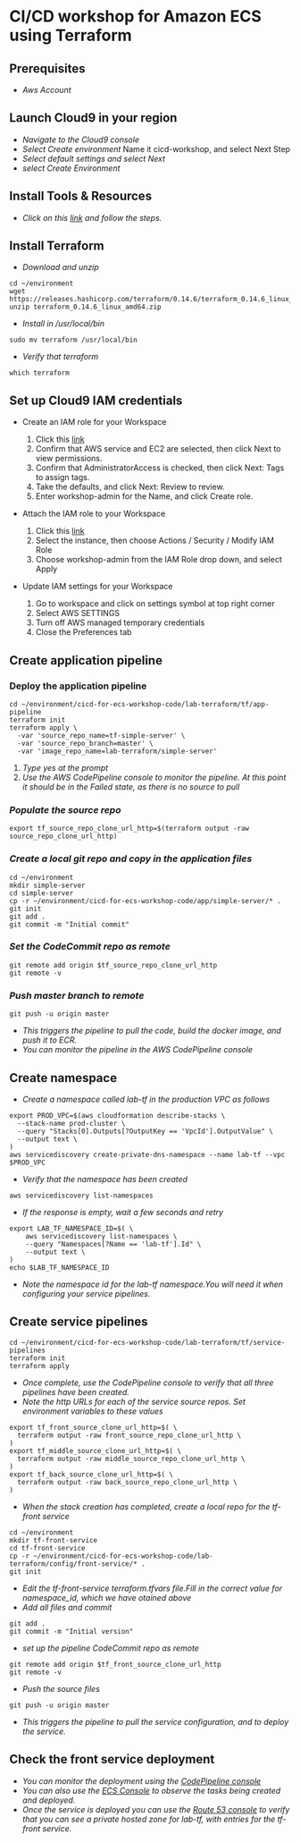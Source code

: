 <!-- Headings -->
# CI/CD workshop for Amazon ECS using Terraform 
## Prerequisites
* *Aws Account*
## **Launch Cloud9 in your region**
* *Navigate to the Cloud9 console*
* *Select Create environment*
Name it cicd-workshop, and select Next Step
* *Select default settings and select Next*
* *select Create Environment*
## **Install Tools & Resources**
* *Click on this [link](https://catalog.us-east-1.prod.workshops.aws/v2/workshops/869f7eee-d3a2-490b-bf9a-ac90a8fb2d36/en-US/3-setup/01-tools-resources) and follow the steps.*
##  **Install Terraform**
<!-- Blockquote -->
<!-- italics -->
* *Download and unzip*
```
cd ~/environment
wget https://releases.hashicorp.com/terraform/0.14.6/terraform_0.14.6_linux_amd64.zip
unzip terraform_0.14.6_linux_amd64.zip

```
* *Install in /usr/local/bin*
```
sudo mv terraform /usr/local/bin
```
* *Verify that terraform*
```
which terraform
```
##  **Set up Cloud9 IAM credentials**
* Create an IAM role for your Workspace

    1. Click this [link](https://console.aws.amazon.com/iam/home?#/roles$new?step=type&commonUseCase=EC2%2BEC2&selectedUseCase=EC2&policies=arn:aws:iam::aws:policy%2FAdministratorAccess)
    2. Confirm that AWS service and EC2 are selected, then click Next to view permissions.
    3. Confirm that AdministratorAccess is checked, then click Next: Tags to assign tags.
    4. Take the defaults, and click Next: Review to review.
    5. Enter workshop-admin for the Name, and click Create role.
* Attach the IAM role to your Workspace
    1. Click this [link](https://console.aws.amazon.com/ec2/v2/home?region=us-east-1#Instances:tag:Name=aws-cloud9-;sort=desc:launchTime) 
    2. Select the instance, then choose Actions / Security / Modify IAM Role
    3. Choose workshop-admin from the IAM Role drop down, and select Apply
* Update IAM settings for your Workspace
    1. Go to workspace and click on settings symbol at top right corner
    2. Select AWS SETTINGS
    3. Turn off AWS managed temporary credentials
    4. Close the Preferences tab
##  **Create application pipeline**
### Deploy the application pipeline
```
cd ~/environment/cicd-for-ecs-workshop-code/lab-terraform/tf/app-pipeline
terraform init
terraform apply \
  -var 'source_repo_name=tf-simple-server' \
  -var 'source_repo_branch=master' \
  -var 'image_repo_name=lab-terraform/simple-server'
```
1. *Type yes at the prompt*
2. *Use the AWS CodePipeline console to monitor the pipeline. At this point it should be in the Failed state, as there is no source to pull*
### *Populate the source repo*
```
export tf_source_repo_clone_url_http=$(terraform output -raw source_repo_clone_url_http)
```
### *Create a local git repo and copy in the application files*
```
cd ~/environment
mkdir simple-server
cd simple-server
cp -r ~/environment/cicd-for-ecs-workshop-code/app/simple-server/* .
git init
git add .
git commit -m "Initial commit"
```
### *Set the CodeCommit repo as remote*
```
git remote add origin $tf_source_repo_clone_url_http
git remote -v
```
### *Push master branch to remote*
```
git push -u origin master
```
* *This triggers the pipeline to pull the code, build the docker image, and push it to ECR.*
* *You can monitor the pipeline in the AWS CodePipeline console*
##  **Create namespace**
* *Create a namespace called lab-tf in the production VPC as follows*
```
export PROD_VPC=$(aws cloudformation describe-stacks \
  --stack-name prod-cluster \
  --query "Stacks[0].Outputs[?OutputKey == 'VpcId'].OutputValue" \
  --output text \
)
aws servicediscovery create-private-dns-namespace --name lab-tf --vpc $PROD_VPC
```
* *Verify that the namespace has been created*
```
aws servicediscovery list-namespaces
```
* *If the response is empty, wait a few seconds and retry*
```
export LAB_TF_NAMESPACE_ID=$( \
    aws servicediscovery list-namespaces \
    --query "Namespaces[?Name == 'lab-tf'].Id" \
    --output text \
)
echo $LAB_TF_NAMESPACE_ID
```
* *Note the namespace id for the lab-tf namespace.You will need it when configuring your service pipelines.*
##  **Create service pipelines**
```
cd ~/environment/cicd-for-ecs-workshop-code/lab-terraform/tf/service-pipelines
terraform init
terraform apply
```
* *Once complete, use the CodePipeline console to verify that all three pipelines have been created.*
* *Note the http URLs for each of the service source repos. Set environment variables to these values*
```
export tf_front_source_clone_url_http=$( \
  terraform output -raw front_source_repo_clone_url_http \
)
export tf_middle_source_clone_url_http=$( \
  terraform output -raw middle_source_repo_clone_url_http \
)
export tf_back_source_clone_url_http=$( \
  terraform output -raw back_source_repo_clone_url_http \
)
```
* *When the stack creation has completed, create a local repo for the tf-front service*
```
cd ~/environment
mkdir tf-front-service
cd tf-front-service
cp -r ~/environment/cicd-for-ecs-workshop-code/lab-terraform/config/front-service/* .
git init
```
* *Edit the tf-front-service terraform.tfvars file.Fill in the correct value for namespace_id, which we have otained above*
* *Add all files and commit*
```
git add .
git commit -m "Initial version"
```
* *set up the pipeline CodeCommit repo as remote*
```
git remote add origin $tf_front_source_clone_url_http
git remote -v
```
* *Push the source files*
```
git push -u origin master
```
* *This triggers the pipeline to pull the service configuration, and to deploy the service.*
## **Check the front service deployment**
* *You can monitor the deployment using the [CodePipeline console](https://console.aws.amazon.com/codesuite/home?&service=codepipeline&returnUrl=https%3A%2F%2Fconsole.aws.amazon.com%2Fcodepipeline)*
* *You can also use the [ECS Console](https://console.aws.amazon.com/ecs) to observe the tasks being created and deployed.*
* *Once the service is deployed you can use the [Route 53 console](https://console.aws.amazon.com/route53) to verify that you can see a private hosted zone for lab-tf, with entries for the tf-front service.*